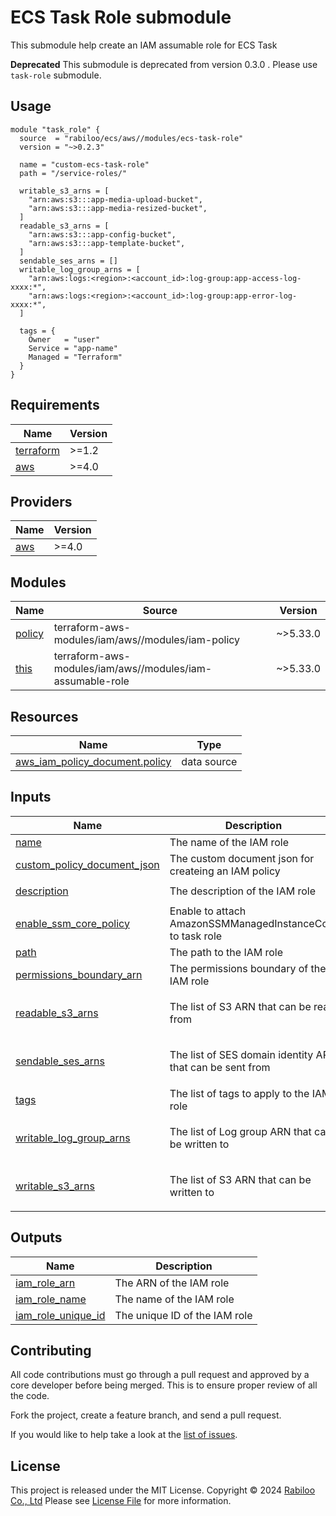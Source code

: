 # ECS Task Role submodule

This submodule help create an IAM assumable role for ECS Task

**Deprecated** This submodule is deprecated from version 0.3.0 . Please use `task-role` submodule.

## Usage

```hcl
module "task_role" {
  source  = "rabiloo/ecs/aws//modules/ecs-task-role"
  version = "~>0.2.3"

  name = "custom-ecs-task-role"
  path = "/service-roles/"

  writable_s3_arns = [
    "arn:aws:s3:::app-media-upload-bucket",
    "arn:aws:s3:::app-media-resized-bucket",
  ]
  readable_s3_arns = [
    "arn:aws:s3:::app-config-bucket",
    "arn:aws:s3:::app-template-bucket",
  ]
  sendable_ses_arns = []
  writable_log_group_arns = [
    "arn:aws:logs:<region>:<account_id>:log-group:app-access-log-xxxx:*",
    "arn:aws:logs:<region>:<account_id>:log-group:app-error-log-xxxx:*",
  ]

  tags = {
    Owner   = "user"
    Service = "app-name"
    Managed = "Terraform"
  }
}
```

<!-- BEGIN_TF_DOCS -->
## Requirements

| Name | Version |
|------|---------|
| <a name="requirement_terraform"></a> [terraform](#requirement\_terraform) | >=1.2 |
| <a name="requirement_aws"></a> [aws](#requirement\_aws) | >=4.0 |

## Providers

| Name | Version |
|------|---------|
| <a name="provider_aws"></a> [aws](#provider\_aws) | >=4.0 |

## Modules

| Name | Source | Version |
|------|--------|---------|
| <a name="module_policy"></a> [policy](#module\_policy) | terraform-aws-modules/iam/aws//modules/iam-policy | ~>5.33.0 |
| <a name="module_this"></a> [this](#module\_this) | terraform-aws-modules/iam/aws//modules/iam-assumable-role | ~>5.33.0 |

## Resources

| Name | Type |
|------|------|
| [aws_iam_policy_document.policy](https://registry.terraform.io/providers/hashicorp/aws/latest/docs/data-sources/iam_policy_document) | data source |

## Inputs

| Name | Description | Type | Default | Required |
|------|-------------|------|---------|:--------:|
| <a name="input_name"></a> [name](#input\_name) | The name of the IAM role | `string` | n/a | yes |
| <a name="input_custom_policy_document_json"></a> [custom\_policy\_document\_json](#input\_custom\_policy\_document\_json) | The custom document json for createing an IAM policy | `string` | `""` | no |
| <a name="input_description"></a> [description](#input\_description) | The description of the IAM role | `string` | `"This is a customized role"` | no |
| <a name="input_enable_ssm_core_policy"></a> [enable\_ssm\_core\_policy](#input\_enable\_ssm\_core\_policy) | Enable to attach AmazonSSMManagedInstanceCore to task role | `bool` | `true` | no |
| <a name="input_path"></a> [path](#input\_path) | The path to the IAM role | `string` | `"/"` | no |
| <a name="input_permissions_boundary_arn"></a> [permissions\_boundary\_arn](#input\_permissions\_boundary\_arn) | The permissions boundary of the IAM role | `string` | `""` | no |
| <a name="input_readable_s3_arns"></a> [readable\_s3\_arns](#input\_readable\_s3\_arns) | The list of S3 ARN that can be read from | `list(string)` | <pre>[<br>  "arn:aws:s3:::*"<br>]</pre> | no |
| <a name="input_sendable_ses_arns"></a> [sendable\_ses\_arns](#input\_sendable\_ses\_arns) | The list of SES domain identity ARN that can be sent from | `list(string)` | <pre>[<br>  "arn:aws:ses:*:*:*"<br>]</pre> | no |
| <a name="input_tags"></a> [tags](#input\_tags) | The list of tags to apply to the IAM role | `map(string)` | `{}` | no |
| <a name="input_writable_log_group_arns"></a> [writable\_log\_group\_arns](#input\_writable\_log\_group\_arns) | The list of Log group ARN that can be written to | `list(string)` | <pre>[<br>  "arn:aws:logs:::*"<br>]</pre> | no |
| <a name="input_writable_s3_arns"></a> [writable\_s3\_arns](#input\_writable\_s3\_arns) | The list of S3 ARN that can be written to | `list(string)` | <pre>[<br>  "arn:aws:s3:::*"<br>]</pre> | no |

## Outputs

| Name | Description |
|------|-------------|
| <a name="output_iam_role_arn"></a> [iam\_role\_arn](#output\_iam\_role\_arn) | The ARN of the IAM role |
| <a name="output_iam_role_name"></a> [iam\_role\_name](#output\_iam\_role\_name) | The name of the IAM role |
| <a name="output_iam_role_unique_id"></a> [iam\_role\_unique\_id](#output\_iam\_role\_unique\_id) | The unique ID of the IAM role |
<!-- END_TF_DOCS -->

## Contributing

All code contributions must go through a pull request and approved by a core developer before being merged.
This is to ensure proper review of all the code.

Fork the project, create a feature branch, and send a pull request.

If you would like to help take a look at the [list of issues](https://github.com/rabiloo/terraform-aws-ecs/issues).

## License

This project is released under the MIT License.
Copyright © 2024 [Rabiloo Co., Ltd](https://rabiloo.com)
Please see [License File](https://github.com/rabiloo/terraform-aws-ecs/blob/master/LICENSE) for more information.
